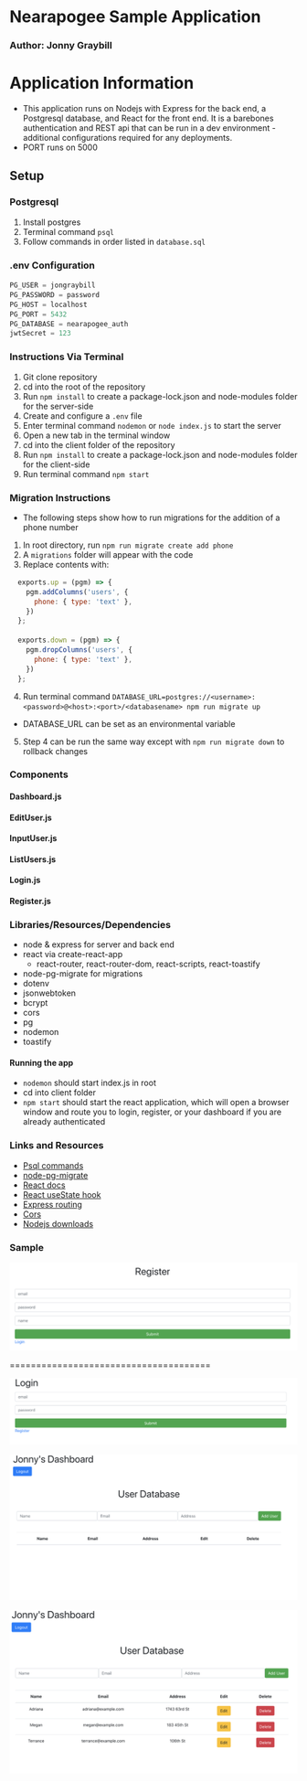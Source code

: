 # Nearapogee Sample Application

### Author: Jonny Graybill

# Application Information
* This application runs on Nodejs with Express for the back end, a Postgresql database, and React for the front end. It is a barebones authentication and REST api that can be run in a dev environment - additional configurations required for any deployments.
* PORT runs on 5000

## Setup

### Postgresql
1. Install postgres
2. Terminal command `psql`
3. Follow commands in order listed in `database.sql`

### .env Configuration
```javascript
PG_USER = jongraybill
PG_PASSWORD = password
PG_HOST = localhost
PG_PORT = 5432
PG_DATABASE = nearapogee_auth
jwtSecret = 123
```

### Instructions Via Terminal
1. Git clone repository
2. cd into the root of the repository
3. Run `npm install` to create a package-lock.json and node-modules folder for the server-side
4. Create and configure a `.env` file
5. Enter terminal command `nodemon` or `node index.js` to start the server
6. Open a new tab in the terminal window
7. cd into the client folder of the repository
8. Run `npm install` to create a package-lock.json and node-modules folder for the client-side
9. Run terminal command `npm start`

### Migration Instructions
* The following steps show how to run migrations for the addition of a phone number
1. In root directory, run `npm run migrate create add phone`
2. A `migrations` folder will appear with the code
3. Replace contents with:
```javascript
  exports.up = (pgm) => {
    pgm.addColumns('users', {
      phone: { type: 'text' },
    })
  };

  exports.down = (pgm) => {
    pgm.dropColumns('users', {
      phone: { type: 'text' },
    })
  };
```
4. Run terminal command `DATABASE_URL=postgres://<username>:<password>@<host>:<port>/<databasename> npm run migrate up`
 * DATABASE_URL can be set as an environmental variable 
5. Step 4 can be run the same way except with `npm run migrate down` to rollback changes

### Components
#### Dashboard.js
#### EditUser.js
#### InputUser.js
#### ListUsers.js
#### Login.js
#### Register.js

### Libraries/Resources/Dependencies
* node & express for server and back end
* react via create-react-app
  * react-router, react-router-dom, react-scripts, react-toastify
* node-pg-migrate for migrations
* dotenv
* jsonwebtoken
* bcrypt
* cors
* pg
* nodemon
* toastify

#### Running the app
* `nodemon` should start index.js in root
* cd into client folder
* `npm start` should start the react application, which will open a browser window and route you to login, register, or your dashboard if you are already authenticated

### Links and Resources
* [Psql commands](http://postgresguide.com/utilities/psql.html)
* [node-pg-migrate](https://github.com/salsita/node-pg-migrate/tree/5d5e040f423f887030b3dfef63848ccedfca3544)
* [React docs](https://reactjs.org/docs/getting-started.html)
* [React useState hook](https://reactjs.org/docs/hooks-state.html)
* [Express routing](https://expressjs.com/en/guide/routing.html)
* [Cors](https://developer.mozilla.org/en-US/docs/Web/HTTP/CORS)
* [Nodejs downloads](https://nodejs.org/en/)

### Sample
![Register](./assets/image1.png)

======================================

![Login](./assets/image2.png)


![Empty Dashboard](./assets/image3.png)


![Dashboard With Content](./assets/image4.png)